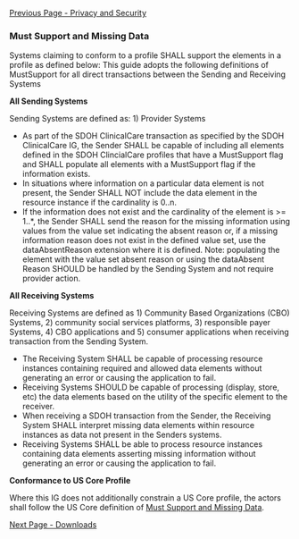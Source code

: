 [Previous Page - Privacy and Security](privacy_and_security.html)

###  Must Support and Missing Data

Systems claiming to conform to a profile SHALL support the elements in a profile as defined below: This guide adopts the following definitions of MustSupport for all direct transactions between the Sending and Receiving Systems

**All Sending Systems**

Sending Systems are defined as: 1) Provider Systems 
* As part of the SDOH ClinicalCare transaction as specified by the SDOH ClinicalCare IG, the Sender SHALL be capable of including all elements defined in the SDOH ClincialCare profiles that have a MustSupport flag and
 	SHALL populate all elements with a MustSupport flag if the information exists.
* In situations where information on a particular data element is not present, the Sender SHALL NOT include the data element in the resource instance if the cardinality is 0..n.
* If the information does not exist and the cardinality of the element is >= 1..*, the Sender SHALL send the reason for the missing information using values from the value set indicating the absent reason or, if a missing information reason does not exist in the defined value set, use the dataAbsentReason extension where it is defined. 
Note: populating the element with the value set absent reason or using the dataAbsent Reason SHOULD be handled by the Sending System and not require provider action. 

**All Receiving Systems** 

Receiving Systems are defined as 1) Community Based Organizations (CBO) Systems, 2) community social services platforms, 3) responsible payer Systems, 4) CBO applications and 5) consumer applications when receiving transaction from the Sending System.
* The Receiving System SHALL be capable of processing resource instances containing required and allowed data elements without generating an error or causing the application to fail. 
* Receiving Systems SHOULD be capable of processing (display, store, etc) the data elements based on the utility of the specific element to the receiver.
* When receiving a SDOH transaction from the Sender, the Receiving System SHALL interpret missing data elements within resource instances as data not present in the Senders systems.
* Receiving Systems SHALL be able to process resource instances containing data elements asserting missing information without generating an error or causing the application to fail.

**Conformance to US Core Profile** 

Where this IG does not additionally constrain a US Core profile, the actors shall follow the US Core definition of [Must Support and Missing Data](http://hl7.org/fhir/us/core/general-guidance.html).


[Next Page - Downloads](downloads.html)